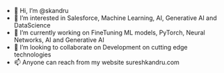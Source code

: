 - 👋 Hi, I’m @skandru
- 👀 I’m interested in Salesforce, Machine Learning, AI, Generative AI and DataScience
- 🌱 I’m currently working on FineTuning ML models, PyTorch, Neural Networks, AI and Generative AI 
- 💞️ I’m looking to collaborate on Development on cutting edge technologies
- 📫 Anyone can reach from my website sureshkandru.com 

<!---
skandru/skandru is a ✨ special ✨ repository because its `README.md` (this file) appears on your GitHub profile.
You can click the Preview link to take a look at your changes.
--->
